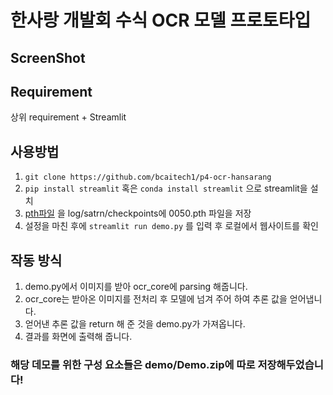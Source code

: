 # 한사랑 개발회 수식 OCR 모델 프로토타입

## ScreenShot


## Requirement
상위 requirement + Streamlit

## 사용방법
1. ```git clone https://github.com/bcaitech1/p4-ocr-hansarang```
2. ```pip install streamlit``` 혹은 ```conda install streamlit``` 으로 streamlit을 설치
3. [pth파일](https://drive.google.com/file/d/16ObA_IKs79ZuKhNgsay-bTHrs-tfEn9y/view?usp=sharing) 을 log/satrn/checkpoints에 0050.pth 파일을 저장
4. 설정을 마친 후에 ```streamlit run demo.py``` 를 입력 후 로컬에서 웹사이트를 확인

## 작동 방식
1. demo.py에서 이미지를 받아 ocr_core에 parsing 해줍니다.
2. ocr_core는 받아온 이미지를 전처리 후 모델에 넘겨 주어 하여 추론 값을 얻어냅니다.
3. 얻어낸 추론 값을 return 해 준 것을 demo.py가 가져옵니다.
4. 결과를 화면에 출력해 줍니다.

### 해당 데모를 위한 구성 요소들은 demo/Demo.zip에 따로 저장해두었습니다!